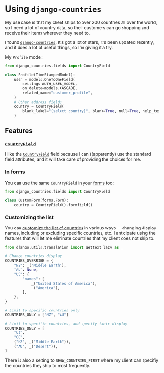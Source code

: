 # Using `django-countries` 

My use case is that my client ships to over 200 countries all over the world, so I need a lot of country data, so their customers can go shopping and receive their items wherever they need to. 

I found [`django-countries`](https://github.com/SmileyChris/django-countries/). It's got a lot of stars, it's been updated recently, and it does a lot of useful things, so I'm giving it a try. 

My `Profile` model: 

```python
from django_countries.fields import CountryField

class Profile(TimeStampedModel):
    user = models.OneToOneField(
        settings.AUTH_USER_MODEL,
        on_delete=models.CASCADE,
        related_name="customer_profile",
    )
    # Other address fields 
    country = CountryField(
        blank_label="(select country)", blank=True, null=True, help_text="Country"
    )
```

## Features 

### [`CountryField`](https://github.com/SmileyChris/django-countries/?tab=readme-ov-file#countryfield)

I like the [`CountryField`](https://github.com/SmileyChris/django-countries/?tab=readme-ov-file#countryfield) field because I can ((apparently) use the standard field attributes, and it will take care of providing the choices for me. 

### In forms 

You can use the same `CountryField` in your [forms](https://github.com/SmileyChris/django-countries/?tab=readme-ov-file#custom-forms) too:

```python
from django_countries.fields import CountryField

class CustomForm(forms.Form):
    country = CountryField().formfield()
```

### Customizing the list 

You can [customize the list of countries](https://github.com/SmileyChris/django-countries/?tab=readme-ov-file#customize-the-country-list) in various ways -- changing display names, including or excluding specific countries, etc. I anticipate using the features that will let me eliminate countries that my client does not ship to. 

```python
from django.utils.translation import gettext_lazy as _

# Change countries display 
COUNTRIES_OVERRIDE = {
    "NZ": _("Middle Earth"),
    "AU": None,
    "US": {
        "names": [
            _("United States of America"),
            _("America"),
        ],
    },
}

# Limit to specific countries only 
COUNTRIES_ONLY = ["NZ", "AU"]

# Limit to specific countries, and specify their display
COUNTRIES_ONLY = [
    "US",
    "GB",
    ("NZ", _("Middle Earth")),
    ("AU", _("Desert")),
]
```

There is also a setting to `SHOW_COUNTRIES_FIRST` where my client can specifiy the countries they ship to most frequently. 
